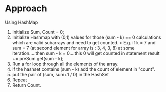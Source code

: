 # Approach
Using HashMap
1. Initialize Sum, Count = 0;
2. Initialize Hashmap with (0,1) values for those (sum - k) == 0 calculations which are valid subarrays and need to get counted. 
    • E.g. if k = 7 and sum = 7 (at second element for array is : 3, 4, 3, 8) at some iteration.....then sum - k = 0....this 0 will get counted in statement result += preSum.get(sum - k);
3. Run a for loop through all the elements of the array.
4. if the hashset contains (sum - k) add the count of element in "count".
5. put the pair of (sum, sum+1 / 0) in the HashSet
6. Repeat
7. Return Count.
